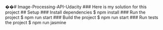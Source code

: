 ��#   I m a g e - P r o c e s s i n g - A P I - U d a c i t y 
 
 
 
 # # #   H e r e   i s   m y   s o l u t i o n   f o r   t h i s   p r o j e c t 
 
 
 
 # #   S e t u p 
 
 
 
 # # #   I n s t a l l   d e p e n d e n c i e s 
 
 
 
         $   n p m   i n s t a l l 
 
 
 
 # # #   R u n   t h e   p r o j e c t 
 
 
 
         $   n p m   r u n   s t a r t 
 
 
 
 # # #   B u i l d   t h e   p r o j e c t 
 
 
 
         $   n p m   r u n   s t a r t 
 
 
 
 # # #   R u n   t e s t s   t h e   p r o j e c t 
 
 
 
         $   n p m   r u n   j a s m i n e 
 
 
